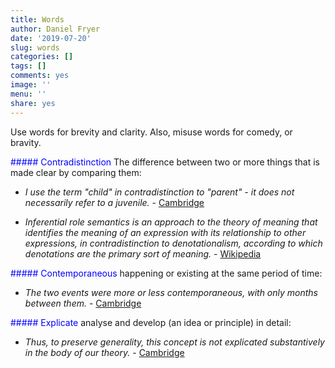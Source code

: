 ```yaml
---
title: Words
author: Daniel Fryer
date: '2019-07-20'
slug: words
categories: []
tags: []
comments: yes
image: ''
menu: ''
share: yes
---
```


Use words for brevity and clarity.
Also, misuse words for comedy, or bravity.

<font color="blue"> 
##### Contradistinction </font>
The difference between two or more things that is made clear by comparing them:

* *I use the term "child" in contradistinction to "parent" - it does not necessarily refer to a juvenile.* - [Cambridge](https://dictionary.cambridge.org/dictionary/english/contradistinction)

* *Inferential role semantics is an approach to the theory of meaning that identifies the meaning of an expression with its relationship to other expressions, in contradistinction to denotationalism, according to which denotations are the primary sort of meaning.* - [Wikipedia](https://en.wikipedia.org/wiki/Inferential_role_semantics)




<font color="blue"> 
##### Contemporaneous </font>
happening or existing at the same period of time:

* *The two events were more or less contemporaneous, with only months between them.* - [Cambridge](https://dictionary.cambridge.org/dictionary/english/contemporaneous)




<font color="blue"> 
##### Explicate </font>
analyse and develop (an idea or principle) in detail:

* *Thus, to preserve generality, this concept is not explicated substantively in the body of our theory.* - [Cambridge](https://dictionary.cambridge.org/dictionary/english/explicated)

